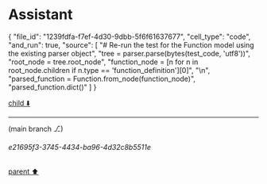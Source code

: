 # Assistant

{
  "file_id": "1239fdfa-f7ef-4d30-9dbb-5f6f61637677",
  "cell_type": "code",
  "and_run": true,
  "source": [
    "# Re-run the test for the Function model using the existing parser object",
    "tree = parser.parse(bytes(test_code, 'utf8'))",
    "root_node = tree.root_node",
    "function_node = [n for n in root_node.children if n.type == 'function_definition'][0]",
    "\n",
    "parsed_function = Function.from_node(function_node)",
    "parsed_function.dict()"
  ]
}

[child ⬇️](#e21695f3-3745-4434-ba96-4d32c8b5511e)

---

(main branch ⎇)
###### e21695f3-3745-4434-ba96-4d32c8b5511e
[parent ⬆️](#86ce0f65-7231-4632-8f2a-2903b5d0eb33)
